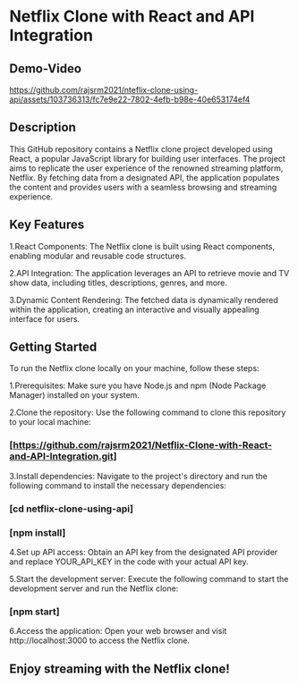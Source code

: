 # Netflix Clone with React and API Integration

## Demo-Video

https://github.com/rajsrm2021/nteflix-clone-using-api/assets/103736313/fc7e9e22-7802-4efb-b98e-40e653174ef4


## Description

This GitHub repository contains a Netflix clone project developed using React, a popular JavaScript library for building user interfaces. The project aims to replicate the user experience of the renowned streaming platform, Netflix. By fetching data from a designated API, the application populates the content and provides users with a seamless browsing and streaming experience.

## Key Features

1.React Components: The Netflix clone is built using React components, enabling modular and reusable code structures.

2.API Integration: The application leverages an API to retrieve movie and TV show data, including titles, descriptions, genres, and more.

3.Dynamic Content Rendering: The fetched data is dynamically rendered within the application, creating an interactive and visually appealing interface for users.

## Getting Started

To run the Netflix clone locally on your machine, follow these steps:

1.Prerequisites: Make sure you have Node.js and npm (Node Package Manager) installed on your system.

2.Clone the repository: Use the following command to clone this repository to your local machine:

### [https://github.com/rajsrm2021/Netflix-Clone-with-React-and-API-Integration.git]

3.Install dependencies: Navigate to the project's directory and run the following command to install the necessary dependencies:

### [cd netflix-clone-using-api]
### [npm install]

4.Set up API access: Obtain an API key from the designated API provider and replace YOUR_API_KEY in the code with your actual API key.

5.Start the development server: Execute the following command to start the development server and run the Netflix clone:

### [npm start]

6.Access the application: Open your web browser and visit http://localhost:3000 to access the Netflix clone.

## Enjoy streaming with the Netflix clone!
